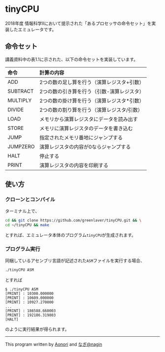 # tinyCPU
2018年度 情報科学Ⅱにおいて提示された「あるプロセッサの命令セット」を実装したエミュレータです。

## 命令セット
講義資料中の表1.1に示された、以下の命令セットを実装しています。

|命令|計算の内容|
|:-|:-|
|ADD|2つの数の足し算を行う（演算レジスタ+引数）|
|SUBTRACT|2つの数の引き算を行う（引数-演算レジスタ）|
|MULTIPLY|2つの数の掛け算を行う（演算レジスタ*引数）|
|DIVIDE|2つの数の割り算を行う（演算レジスタ/引数）|
|LOAD|メモリから演算レジスタにデータを読み出す|
|STORE|メモリに演算レジスタのデータを書き込む|
|JUMP|指定されたメモリ番地にジャンプする|
|JUMPZERO|演算レジスタの内容が0ならジャンプする|
|HALT|停止する|
|PRINT|演算レジスタの内容を印刷する|

## 使い方
### クローンとコンパイル

ターミナル上で、
```bash
cd && git clone https://github.com/greenlaver/tinyCPU.git && \
cd ~/tinyCPU && make
```
とすれば、エミュレータ本体のプログラム`tinyCPU`が生成されます。

### プログラム実行
同梱しているアセンブリ言語が記述された`ASM`ファイルを実行する場合、
```bash
./tinyCPU ASM
```
とすれば
```console
$ ./tinyCPU ASM
[PRINT] : 10300.000000
[PRINT] : 10609.000000
[PRINT] : 10927.270000
...
[PRINT] : 186588.660003
[PRINT] : 192186.319803
[HALT]
```
のように実行結果が得られます。

---
This program written by [Aonori](https://twitter.com/aonr_jp) and [なぎ@nagin](https://twitter.com/nagi_kknn)